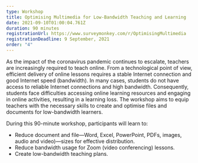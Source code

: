 ```yaml
---
type: Workshop
title: Optimising Multimedia for Low-Bandwidth Teaching and Learning
date: 2021-09-10T01:00:04.761Z
duration: 90 minutes
registrationUrl: https://www.surveymonkey.com/r/OptimisingMultimedia
registrationDeadline: 9 September, 2021
order: "4"
---
```

As the impact of the coronavirus pandemic continues to escalate, teachers are increasingly required to teach online. From a technological point of view, efficient delivery of online lessons requires a stable Internet connection and good Internet speed (bandwidth). In many cases, students do not have access to reliable Internet connections and high bandwidth. Consequently, students face difficulties accessing online learning resources and engaging in online activities, resulting in a learning loss. The workshop aims to equip teachers with the necessary skills to create and optimise files and documents for low-bandwidth learners.

During this 90-minute workshop, participants will learn to:

* Reduce document and file—Word, Excel, PowerPoint, PDFs, images, audio and video)—sizes for effective distribution.
* Reduce bandwidth usage for Zoom (video conferencing) lessons.
* Create low-bandwidth teaching plans.